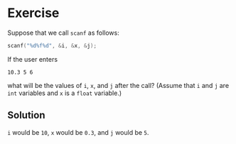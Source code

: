 # Exercise

Suppose that we call `scanf` as follows:

```c
scanf("%d%f%d", &i, &x, &j);
```

If the user enters

```
10.3 5 6
```

what will be the values of `i`, `x`, and `j` after the call? (Assume that `i`
and `j` are `int` variables and `x` is a `float` variable.)

## Solution

`i` would be `10`, `x` would be `0.3`, and `j` would be `5`.
